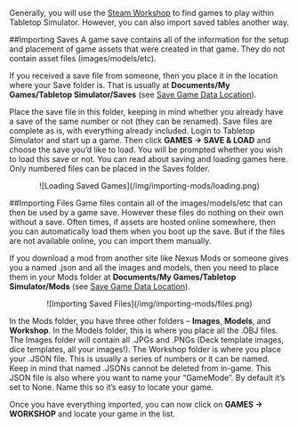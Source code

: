 Generally, you will use the [Steam Workshop](steam-workshop.md) to find games to play within Tabletop Simulator. However, you can also import saved tables another way.

##Importing Saves
A game save contains all of the information for the setup and placement of game assets that were created in that game. They do not contain asset files (images/models/etc).

If you received a save file from someone, then you place it in the location where your Save folder is. That is usually at **Documents/My Games/Tabletop Simulator/Saves** (see [Save Game Data Location](../getting-started/technical-info.md#save-game-data-location)).

Place the save file in this folder, keeping in mind whether you already have a save of the same number or not (they can be renamed). Save files are complete as is, with everything already included. Login to Tabletop Simulator and start up a game. Then click **GAMES -> SAVE & LOAD** and choose the save you’d like to load. You will be prompted whether you wish to load this save or not. You can read about saving and loading games here.
Only numbered files can be placed in the Saves folder.

<center>![Loading Saved Games](/img/importing-mods/loading.png)</center>

##Importing Files
Game files contain all of the images/models/etc that can then be used by a game save. However these files do nothing on their own without a save. Often times, if assets are hosted online somewhere, then you can automatically load them when you boot up the save. But if the files are not available online, you can import them manually.

If you download a mod from another site like Nexus Mods or someone gives you a named .json and all the images and models, then you need to place them in your Mods folder at **Documents/My Games/Tabletop Simulator/Mods** (see [Save Game Data Location](../getting-started/technical-info.md#save-game-data-location)).

<center>![Importing Saved Files](/img/importing-mods/files.png)</center>

In the Mods folder, you have three other folders – **Images**, **Models**, and **Workshop**. In the Models folder, this is where you place all the .OBJ files. The Images folder will contain all .JPGs and .PNGs (Deck template images, dice templates, all your images!). The Workshop folder is where you place your .JSON file. This is usually a series of numbers or it can be named. Keep in mind that named .JSONs cannot be deleted from in-game. This JSON file is also where you want to name your “GameMode”. By default it’s set to None. Name this so it’s easy to locate your game.

Once you have everything imported, you can now click on **GAMES -> WORKSHOP** and locate your game in the list.
